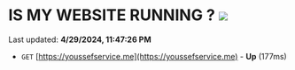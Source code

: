 # IS MY WEBSITE RUNNING ? [![](https://img.shields.io/static/v1?label=Sponsor&message=%E2%9D%A4&logo=GitHub&color=%23fe8e86)](https://github.com/sponsors/<username>)

Last updated: **4/29/2024, 11:47:26 PM**

- `GET` [https://youssefservice.me](https://youssefservice.me) - **Up** (177ms)
